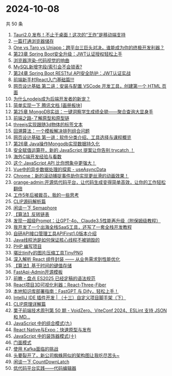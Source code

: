 # 2024-10-08

共 50 条

<!-- BEGIN JUEJIN -->
<!-- 最后更新时间 2024-10-08 00:01:19 +0800 -->
1. [Tauri2.0 发布！不止于桌面！这次的“王炸”是移动端支持](https://juejin.cn/post/7420980084361625600)
1. [一篇打通浏览器储存](https://juejin.cn/post/7421713153568079935)
1. [One vs Taro vs Uniapp：跨平台三巨头对决，谁能成为你的终极开发利器？](https://juejin.cn/post/7420971044158193664)
1. [第23章 Spring Boot安全升级：JWT认证授权轻松上手](https://juejin.cn/post/7420597224547352627)
1. [浏览器渲染-代码视觉的响曲](https://juejin.cn/post/7420718445192052751)
1. [MySQL新增字段/索引会不会锁表?](https://juejin.cn/post/7422596344316346419)
1. [第24章 Spring Boot RESTful API安全防护：JWT认证实战](https://juejin.cn/post/7420978253492387890)
1. [前端新手村React入门基础篇!!!](https://juejin.cn/post/7420718445192151055)
1. [网页设计基础 第二讲：安装与配置 VSCode 开发工具，创建第一个 HTML 页面](https://juejin.cn/post/7422145784798363702)
1. [为什么nodejs成为后端开发者的新宠？](https://juejin.cn/post/7420978253492879410)
1. [简单实现一下 腾讯文档 [画册板块]](https://juejin.cn/post/7421713153568473151)
1. [第25章 MongoDB实战：一键洞察学生成绩全貌——聚合查询大显身手](https://juejin.cn/post/7422154695743062028)
1. [前端之路-了解原型和原型链](https://juejin.cn/post/7421847079545782308)
1. [threejs实现跟随3d物体的标签文本](https://juejin.cn/post/7421713153569144895)
1. [回溯算法：一个模板解决排列组合问题](https://juejin.cn/post/7421341620082196495)
1. [网页设计基础 第一讲：软件分类介绍、工具选择与课程概览](https://juejin.cn/post/7422304413437444132)
1. [第26章 Java操作Mongodb实现数据持久化](https://juejin.cn/post/7422636397657669666)
1. [安全赋值运算符，新的 JavaScript 提案让你告别 trycatch ！](https://juejin.cn/post/7420780282881130496)
1. [海外C端开发经验与看数](https://juejin.cn/post/7421410217664282661)
1. [这个 JavaScript API 比你想象中更强大！](https://juejin.cn/post/7420780282881245184)
1. [Vue中的异步数据处理的探索 - useAsyncData](https://juejin.cn/post/7420827144110981160)
1. [Chrome：新的滚动捕捉事件助你实现更丝滑的动画效果！](https://juejin.cn/post/7420780282881179648)
1. [orange-admin:开源低代码平台，让代码生成变得简单高效，让你的工作轻松翻倍](https://juejin.cn/post/7421831962942685238)
1. [工作5年后被裁员，我的一些思考](https://juejin.cn/post/7421603666661113867)
1. [CLIP源码解析篇](https://juejin.cn/post/7421024333243875337)
1. [闲谈一下 Semaphore](https://juejin.cn/post/7422636397658570786)
1. [【算法】反转链表](https://juejin.cn/post/7421811979666980914)
1. [发现一超级Prompt：让GPT-4o、Claude3.5性能再升级（附保姆级教程）](https://juejin.cn/post/7421547883378327571)
1. [我开发了一个出海全栈SaaS工具，还写了一套全栈开发教程](https://juejin.cn/post/7421410217664659493)
1. [自研API接口管理工具APIFirst1.0版本介绍](https://juejin.cn/post/7421153570068512820)
1. [Java线程池是如何保证核心线程不被销毁的](https://juejin.cn/post/7420978253492518962)
1. [PHP 编写项目](https://juejin.cn/post/7422154695743160332)
1. [堪比tinify的图片压缩工具TinyPNG](https://juejin.cn/post/7421881542567854121)
1. [深入解析 React 组件封装 —— 从业务需求到性能优化](https://juejin.cn/post/7421681875599196201)
1. [【算法】基于时间的键值存储](https://juejin.cn/post/7421024333243613193)
1. [FastApi-Admin开源模板](https://juejin.cn/post/7420718445192200207)
1. [前瞻 - 盘点 ES2025 已经定稿的语法规范](https://juejin.cn/post/7421153570068856884)
1. [React项目3D可视化利器：React-Three-Fiber ](https://juejin.cn/post/7420718445192069135)
1. [本地知识库部署指南：FastGPT 与 Dify，轻松上手！](https://juejin.cn/post/7420701381316034570)
1. [IntelliJ IDE 插件开发 | （十三）自定义项目脚手架（下）](https://juejin.cn/post/7421852816173809715)
1. [CLIP原理详解篇](https://juejin.cn/post/7421329461741633545)
1. [栗子前端技术周刊第 50 期 - VoidZero、ViteConf 2024、ESLint 支持 JSON 和 MD...](https://juejin.cn/post/7420980084361445376)
1. [JavaScript 中的组合模式(九)](https://juejin.cn/post/7420701381316280330)
1. [React Native与Expo：快速原型与发布](https://juejin.cn/post/7420619141634539557)
1. [JavaScript 中的装饰器模式(十)](https://juejin.cn/post/7420597224547287091)
1. [门面模式](https://juejin.cn/post/7422596344315527219)
1. [使用 Kafka面临的挑战](https://juejin.cn/post/7422142844984573971)
1. [头要裂开了，新公司蜘蛛网似的架构图让我吃尽苦头~](https://juejin.cn/post/7421965445526536230)
1. [闲谈一下 CountDownLatch](https://juejin.cn/post/7420978253493403698)
1. [低代码平台实践——代码编辑器](https://juejin.cn/post/7420718446278410274)
<!-- END JUEJIN -->